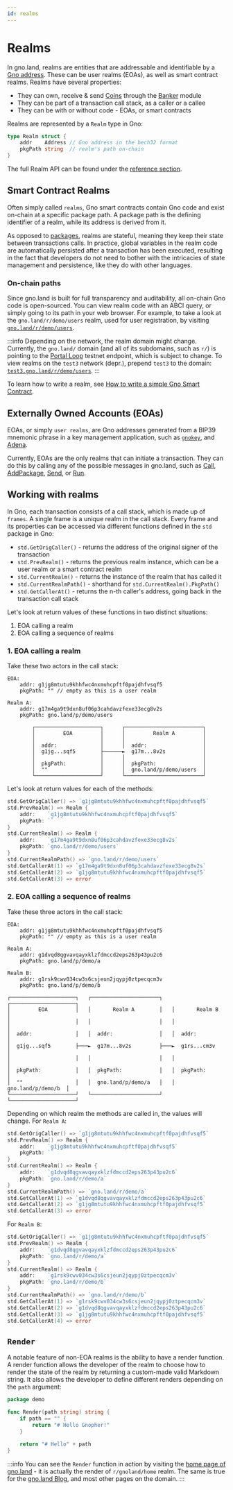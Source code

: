 ```yaml
---
id: realms
---
```


# Realms

In gno.land, realms are entities that are addressable and identifiable by a 
[Gno address](../reference/stdlibs/std/address.md). These can be user 
realms (EOAs), as well as smart contract realms. Realms have several 
properties:
- They can own, receive & send [Coins](./stdlibs/coin.md) through the
[Banker](./stdlibs/banker.md) module
- They can be part of a transaction call stack, as a caller or a callee
- They can be with or without code - EOAs, or smart contracts

Realms are represented by a `Realm` type in Gno:
```go
type Realm struct {
    addr    Address // Gno address in the bech32 format
    pkgPath string  // realm's path on-chain
}
```
The full Realm API can be found under the 
[reference section](../reference/stdlibs/std/realm.md).

## Smart Contract Realms

Often simply called `realms`, Gno smart contracts contain Gno code and exist
on-chain at a specific package path. A package path is the defining identifier
of a realm, while its address is derived from it.

As opposed to [packages](./packages.md), realms are stateful, meaning they keep
their state between transactions calls. In practice, global variables in the
realm code are automatically persisted after a transaction has been executed,
resulting in the fact that developers do not need to bother with the intricacies 
of state management and persistence, like they do with other languages.

### On-chain paths

Since gno.land is built for full transparency and auditability, all on-chain Gno
code is open-sourced. You can view realm code with an ABCI query, or simply going
to its path in your web browser. For example, to take a look at the
`gno.land/r/demo/users` realm, used for user registration, by visiting
[`gno.land/r/demo/users`](https://gno.land/r/demo/users/users.gno).

:::info
Depending on the network, the realm domain might change. Currently,
the `gno.land/` domain (and all of its subdomains, such as `r/`) is pointing to
the [Portal Loop](./portal-loop.md) testnet endpoint, which is subject
to change. To view realms on the `test3` network (depr.), prepend `test3` to
the domain: [`test3.gno.land/r/demo/users`](https://test3.gno.land/r/demo/users).
:::

To learn how to write a realm, see [How to write a simple Gno Smart Contract](../how-to-guides/simple-contract.md).

## Externally Owned Accounts (EOAs)

EOAs, or simply `user realms`, are Gno addresses generated from a BIP39 mnemonic
phrase in a key management application, such as
[`gnokey`](../gno-tooling/cli/gnokey/gnokey.md), and [Adena](https://adena.app).

Currently, EOAs are the only realms that can initiate a transaction. They can do
this by calling any of the possible messages in gno.land, such as 
[Call](../gno-tooling/cli/gnokey/state-changing-calls.md#call),
[AddPackage](../gno-tooling/cli/gnokey/state-changing-calls.md#addpackage),
[Send](../gno-tooling/cli/gnokey/state-changing-calls.md#send), or 
[Run](../gno-tooling/cli/gnokey/state-changing-calls.md#run).

## Working with realms

In Gno, each transaction consists of a call stack, which is made up of `frames`.
A single frame is a unique realm in the call stack. Every frame and its properties 
can be accessed via different functions defined in the `std` package in Gno:
- `std.GetOrigCaller()` - returns the address of the original signer of the
transaction
- `std.PrevRealm()` - returns the previous realm instance, which can be a user realm
or a smart contract realm
- `std.CurrentRealm()` - returns the instance of the realm that has called it
- `std.CurrentRealmPath()` - shorthand for `std.CurrentRealm().PkgPath()`
- `std.GetCallerAt()` - returns the n-th caller's address, going back in
the transaction call stack

Let's look at return values of these functions in two distinct situations:
1. EOA calling a realm
2. EOA calling a sequence of realms

### 1. EOA calling a realm

Take these two actors in the call stack:
```
EOA:
    addr: g1jg8mtutu9khhfwc4nxmuhcpftf0pajdhfvsqf5
    pkgPath: "" // empty as this is a user realm

Realm A:
    addr: g17m4ga9t9dxn8uf06p3cahdavzfexe33ecg8v2s
    pkgPath: gno.land/p/demo/users
    
        ┌─────────────────────┐      ┌─────────────────────────┐
        │         EOA         │      │         Realm A         │
        │                     │      │                         │
        │  addr:              │      │  addr:                  │
        │  g1jg...sqf5        ├──────►  g17m...8v2s            │
        │                     │      │                         │
        │  pkgPath:           │      │  pkgPath:               │
        │  ""                 │      │  gno.land/p/demo/users  │
        └─────────────────────┘      └─────────────────────────┘
```

Let's look at return values for each of the methods:
```go
std.GetOrigCaller() => `g1jg8mtutu9khhfwc4nxmuhcpftf0pajdhfvsqf5`
std.PrevRealm() => Realm {
    addr:    `g1jg8mtutu9khhfwc4nxmuhcpftf0pajdhfvsqf5`
    pkgPath: ``
}
std.CurrentRealm() => Realm {
    addr:    `g17m4ga9t9dxn8uf06p3cahdavzfexe33ecg8v2s`
    pkgPath: `gno.land/r/demo/users`
}
std.CurrentRealmPath() => `gno.land/r/demo/users`
std.GetCallerAt(1) => `g17m4ga9t9dxn8uf06p3cahdavzfexe33ecg8v2s`
std.GetCallerAt(2) => `g1jg8mtutu9khhfwc4nxmuhcpftf0pajdhfvsqf5`
std.GetCallerAt(3) => error
```

### 2. EOA calling a sequence of realms

Take these three actors in the call stack:
```
EOA:
    addr: g1jg8mtutu9khhfwc4nxmuhcpftf0pajdhfvsqf5
    pkgPath: "" // empty as this is a user realm

Realm A:
    addr: g1dvqd8qgvavqayxklzfdmccd2eps263p43pu2c6
    pkgPath: gno.land/p/demo/a
    
Realm B:
    addr: g1rsk9cwv034cw3s6csjeun2jqypj0ztpecqcm3v
    pkgPath: gno.land/p/demo/b

┌─────────────────────┐   ┌──────────────────────┐   ┌─────────────────────┐
│         EOA         │   │       Realm A        │   │       Realm B       │
│                     │   │                      │   │                     │
│  addr:              │   │  addr:               │   │  addr:              │
│  g1jg...sqf5        ├───►  g17m...8v2s         ├───►  g1rs...cm3v        │
│                     │   │                      │   │                     │
│  pkgPath:           │   │  pkgPath:            │   │  pkgPath:           │
│  ""                 │   │  gno.land/p/demo/a   │   │  gno.land/p/demo/b  │
└─────────────────────┘   └──────────────────────┘   └─────────────────────┘
```

Depending on which realm the methods are called in, the values will change. For
`Realm A`:
```go
std.GetOrigCaller() => `g1jg8mtutu9khhfwc4nxmuhcpftf0pajdhfvsqf5`
std.PrevRealm() => Realm {
    addr:    `g1jg8mtutu9khhfwc4nxmuhcpftf0pajdhfvsqf5`
    pkgPath: ``
}
std.CurrentRealm() => Realm {
    addr:    `g1dvqd8qgvavqayxklzfdmccd2eps263p43pu2c6`
    pkgPath: `gno.land/r/demo/a`
}
std.CurrentRealmPath() => `gno.land/r/demo/a`
std.GetCallerAt(1) => `g1dvqd8qgvavqayxklzfdmccd2eps263p43pu2c6`
std.GetCallerAt(2) => `g1jg8mtutu9khhfwc4nxmuhcpftf0pajdhfvsqf5`
std.GetCallerAt(3) => error
```

For `Realm B`:
```go
std.GetOrigCaller() => `g1jg8mtutu9khhfwc4nxmuhcpftf0pajdhfvsqf5`
std.PrevRealm() => Realm {
    addr:    `g1dvqd8qgvavqayxklzfdmccd2eps263p43pu2c6`
    pkgPath: `gno.land/r/demo/a`
}
std.CurrentRealm() => Realm {
    addr:    `g1rsk9cwv034cw3s6csjeun2jqypj0ztpecqcm3v`
    pkgPath: `gno.land/r/demo/b`
}
std.CurrentRealmPath() => `gno.land/r/demo/b`
std.GetCallerAt(1) => `g1rsk9cwv034cw3s6csjeun2jqypj0ztpecqcm3v`
std.GetCallerAt(2) => `g1dvqd8qgvavqayxklzfdmccd2eps263p43pu2c6`
std.GetCallerAt(3) => `g1jg8mtutu9khhfwc4nxmuhcpftf0pajdhfvsqf5`
std.GetCallerAt(4) => error
```

## `Render`

A notable feature of non-EOA realms is the ability to have a render function. A
render function allows the developer of the realm to choose how to render the 
state of the realm by returning a custom-made valid Markdown string. It also 
allows the developer to define different renders depending on the `path` argument:

```go
package demo

func Render(path string) string {
	if path == "" {
		return "# Hello Gnopher!"
	}
	
	return "# Hello" + path
}
```

:::info
You can see the `Render` function in action by visiting the 
[home page of gno.land](https://gno.land/) - it is actually the render of 
`r/gnoland/home` realm. The same is true for the
[gno.land Blog](https://gno.land/r/gnoland/blog), and most other pages on the domain.
:::
